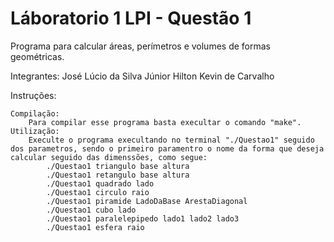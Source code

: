 # Láboratorio 1 LPI - Questão 1
Programa para calcular áreas, perímetros e volumes de formas geométricas.

Integrantes: 
José Lúcio da Silva Júnior
Hilton Kevin de Carvalho

Instruções:

    Compilação:
        Para compilar esse programa basta execultar o comando "make".
    Utilização:
        Execulte o programa execultando no terminal "./Questao1" seguido dos parametros, sendo o primeiro paramentro o nome da forma que deseja calcular seguido das dimenssões, como segue:
            ./Questao1 triangulo base altura
	        ./Questao1 retangulo base altura
	        ./Questao1 quadrado lado
            ./Questao1 circulo raio
            ./Questao1 piramide LadoDaBase ArestaDiagonal
            ./Questao1 cubo lado
            ./Questao1 paralelepipedo lado1 lado2 lado3
            ./Questao1 esfera raio
